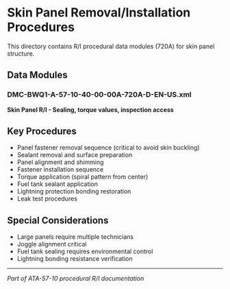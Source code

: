 # Skin Panel Removal/Installation Procedures

This directory contains R/I procedural data modules (720A) for skin panel structure.

## Data Modules

### DMC-BWQ1-A-57-10-40-00-00A-720A-D-EN-US.xml
**Skin Panel R/I - Sealing, torque values, inspection access**

## Key Procedures

- Panel fastener removal sequence (critical to avoid skin buckling)
- Sealant removal and surface preparation
- Panel alignment and shimming
- Fastener installation sequence
- Torque application (spiral pattern from center)
- Fuel tank sealant application
- Lightning protection bonding restoration
- Leak test procedures

## Special Considerations

- Large panels require multiple technicians
- Joggle alignment critical
- Fuel tank sealing requires environmental control
- Lightning bonding resistance verification

---

*Part of ATA-57-10 procedural R/I documentation*
